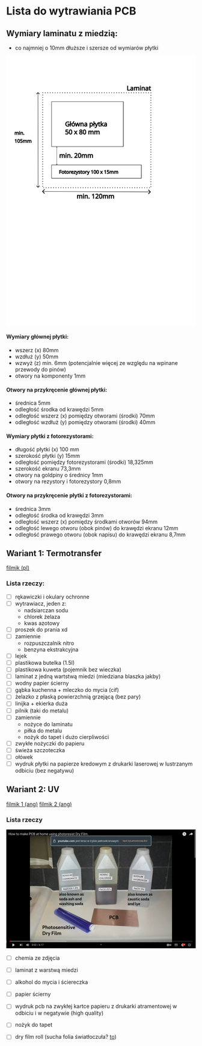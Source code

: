 # Lista do wytrawiania PCB

## Wymiary laminatu z miedzią:
- co najmniej o 10mm dłuższe i szersze od wymiarów płytki

![układ](zdj/PCB_na_laminacie.svg)

#### Wymiary głównej płytki:
- wszerz (x) 80mm
- wzdłuż (y) 50mm
- wzwyż (z) min. 6mm (potencjalnie więcej ze względu na wpinane przewody do pinów)
- otwory na komponenty 1mm

#### Otwory na przykręcenie głównej płytki:
- średnica 5mm
- odległość środka od krawędzi 5mm
- odległość wszerz (x) pomiędzy otworami (środki) 70mm
- odległość wzdłuż (y) pomiędzy otworami (środki) 40mm

#### Wymiary płytki z fotorezystorami:
- długość płytki (x) 100 mm
- szerokość płytki (y) 15mm
- odległość pomiędzy fotorezystorami (środki) 18,325mm
- szerokość ekranu 73,3mm
- otwory na goldpiny o średnicy 1mm
- otwory na rezystory i fotorezystory 0,8mm

#### Otwory na przykręcenie płytki z fotorezystorami:
- średnica 3mm
- odległość środka od krawędzi 3mm
- odległość wszerz (x) pomiędzy środkami otworów 94mm
- odległość lewego otworu (obok pinów) do krawędzi ekranu 12mm
- odległość prawego otworu (obok napisu) do krawędzi ekranu 8,7mm

## Wariant 1: Termotransfer
[filmik (pl)](https://www.youtube.com/watch?v=1L4GrPDR9TE)

### Lista rzeczy:

- [ ] rękawiczki i okulary ochronne
- [ ] wytrawiacz, jeden z:
  - nadsiarczan sodu
  - chlorek żelaza
  - kwas azotowy
- [ ] proszek do prania xd
- [ ] zamiennie
  - rozpuszczalnik nitro
  - benzyna ekstrakcyjna
- [ ] lejek
- [ ] plastikowa butelka (1.5l)
- [ ] plastikowa kuweta (pojemnik bez wieczka)
- [ ] laminat z jedną wartstwą miedzi (miedziana blaszka jakby)
- [ ] wodny papier ścierny
- [ ] gąbka kuchenna + mleczko do mycia (cif)
- [ ] żelazko z płaską powierzchnią grzejącą (bez pary)
- [ ] linijka + ekierka duża
- [ ] pilnik (taki do metalu)
- [ ] zamiennie
  - nożyce do laminatu
  - piłka do metalu
  - nożyk do tapet i dużo cierpliwości
- [ ] zwykłe nożyczki do papieru
- [ ] świeża szczoteczka
- [ ] ołówek
- [ ] wydruk płytki na papierze kredowym z drukarki laserowej w lustrzanym odbiciu (bez negatywu)

## Wariant 2: UV
[filmik 1 (ang)](https://www.youtube.com/watch?v=1C3k6dyVN18)
[filmik 2 (ang)](https://www.youtube.com/watch?v=xyBgbNPrWg8)

### Lista rzeczy 

![to](zdj/lista_uv_2.png)

- [ ] chemia ze zdjęcia
- [ ] laminat z warstwą miedzi
- [ ] alkohol do mycia i ściereczka
- [ ] papier ścierny
- [ ] wydruk pcb na zwykłej kartce papieru z drukarki atramentowej w odbiciu i w negatywie (high quality)
- [ ] nożyk do tapet
- [ ] dry film roll (sucha folia światłoczuła? [to](https://allegro.pl/oferta/portable-photosensitive-dry-film-pcb-in-roll-for-circuit-board-1m-blue-12340601866))




